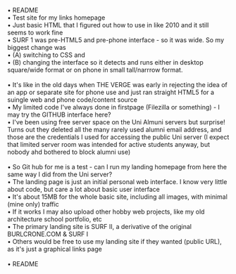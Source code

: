 • README
<br>• Test site for my links homepage
<br>• Just basic HTML that I figured out how to use in like 2010 and it still seems to work fine
<br>• SURF 1 was pre-HTML5 and pre-phone interface - so it was wide. So my biggest change was
<br>• (A) switching to CSS and 
<br>• (B) changing the interface so it detects and runs either in desktop square/wide format or on phone in small tall/narrrow format. 
<br><br>• It's like in the old days when THE VERGE was early in rejecting the idea of an app or separate site for phone use and just ran straight HTML5 for a suingle web and phone code/content source
<br>• My limited code I've always done in firstpage (Filezilla or something) - I may try the GITHUB interface here?
<br>• I've been using free server space on the Uni Almuni servers but surprise! Turns out they deleted all the many rarely used alumni email address, and those are the credentials I used for accessing the public Uni server (I expect that limited server room was intended for active students anyway, but nobody ahd bothered to block alumni use)
<br><br>• So Git hub for me is a test - can I run my landing homepage from here the same way I did from the Uni server?
<br>• The landing page is just an initial personal web interface. I know very little about code, but care a lot about basic user interface
<br>• It's about 15MB for the whole basic site, including all images, with minimal (mine only) traffic
<br>• If it works I may also upload other hobby web projects, like my old architecture school portfolio, etc
<br>• The primary landing site is SURF II, a derivative of the original BURLCRONE.COM & SURF I
<br>• Others would be free to use my landing site if they wanted (public URL), as it's just a graphical links page
<br><br>• README
